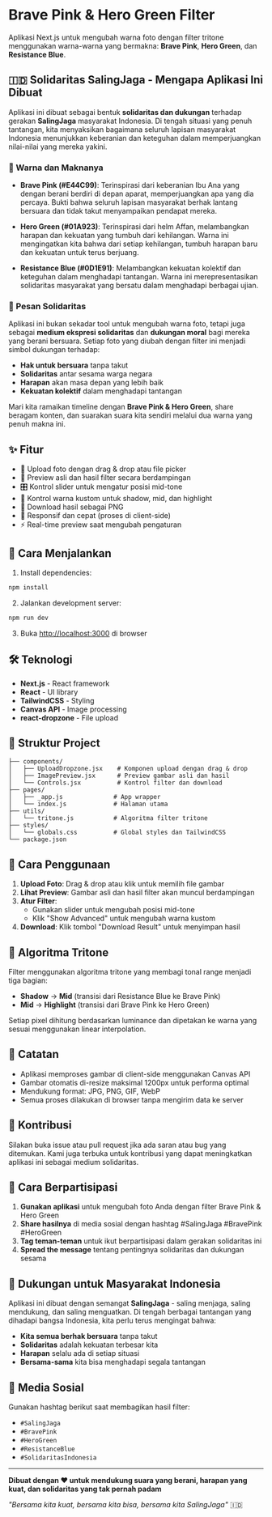 # Brave Pink & Hero Green Filter

Aplikasi Next.js untuk mengubah warna foto dengan filter tritone menggunakan warna-warna yang bermakna: **Brave Pink**, **Hero Green**, dan **Resistance Blue**.

## 🇮🇩 Solidaritas SalingJaga - Mengapa Aplikasi Ini Dibuat

Aplikasi ini dibuat sebagai bentuk **solidaritas dan dukungan** terhadap gerakan **SalingJaga** masyarakat Indonesia. Di tengah situasi yang penuh tantangan, kita menyaksikan bagaimana seluruh lapisan masyarakat Indonesia menunjukkan keberanian dan keteguhan dalam memperjuangkan nilai-nilai yang mereka yakini.

### 🎨 Warna dan Maknanya

- **Brave Pink (#E44C99)**: Terinspirasi dari keberanian Ibu Ana yang dengan berani berdiri di depan aparat, memperjuangkan apa yang dia percaya. Bukti bahwa seluruh lapisan masyarakat berhak lantang bersuara dan tidak takut menyampaikan pendapat mereka.

- **Hero Green (#01A923)**: Terinspirasi dari helm Affan, melambangkan harapan dan kekuatan yang tumbuh dari kehilangan. Warna ini mengingatkan kita bahwa dari setiap kehilangan, tumbuh harapan baru dan kekuatan untuk terus berjuang.

- **Resistance Blue (#0D1E91)**: Melambangkan kekuatan kolektif dan keteguhan dalam menghadapi tantangan. Warna ini merepresentasikan solidaritas masyarakat yang bersatu dalam menghadapi berbagai ujian.

### 💪 Pesan Solidaritas

Aplikasi ini bukan sekadar tool untuk mengubah warna foto, tetapi juga sebagai **medium ekspresi solidaritas** dan **dukungan moral** bagi mereka yang berani bersuara. Setiap foto yang diubah dengan filter ini menjadi simbol dukungan terhadap:

- **Hak untuk bersuara** tanpa takut
- **Solidaritas** antar sesama warga negara
- **Harapan** akan masa depan yang lebih baik
- **Kekuatan kolektif** dalam menghadapi tantangan

Mari kita ramaikan timeline dengan **Brave Pink & Hero Green**, share beragam konten, dan suarakan suara kita sendiri melalui dua warna yang penuh makna ini.

## ✨ Fitur

- 📸 Upload foto dengan drag & drop atau file picker
- 🎨 Preview asli dan hasil filter secara berdampingan
- 🎛️ Kontrol slider untuk mengatur posisi mid-tone
- 🎨 Kontrol warna kustom untuk shadow, mid, dan highlight
- 💾 Download hasil sebagai PNG
- 📱 Responsif dan cepat (proses di client-side)
- ⚡ Real-time preview saat mengubah pengaturan

## 🚀 Cara Menjalankan

1. Install dependencies:
```bash
npm install
```

2. Jalankan development server:
```bash
npm run dev
```

3. Buka [http://localhost:3000](http://localhost:3000) di browser

## 🛠️ Teknologi

- **Next.js** - React framework
- **React** - UI library
- **TailwindCSS** - Styling
- **Canvas API** - Image processing
- **react-dropzone** - File upload

## 📁 Struktur Project

```
├── components/
│   ├── UploadDropzone.jsx    # Komponen upload dengan drag & drop
│   ├── ImagePreview.jsx      # Preview gambar asli dan hasil
│   └── Controls.jsx          # Kontrol filter dan download
├── pages/
│   ├── _app.js              # App wrapper
│   └── index.js             # Halaman utama
├── utils/
│   └── tritone.js           # Algoritma filter tritone
├── styles/
│   └── globals.css          # Global styles dan TailwindCSS
└── package.json
```

## 🎯 Cara Penggunaan

1. **Upload Foto**: Drag & drop atau klik untuk memilih file gambar
2. **Lihat Preview**: Gambar asli dan hasil filter akan muncul berdampingan
3. **Atur Filter**: 
   - Gunakan slider untuk mengubah posisi mid-tone
   - Klik "Show Advanced" untuk mengubah warna kustom
4. **Download**: Klik tombol "Download Result" untuk menyimpan hasil

## 🔧 Algoritma Tritone

Filter menggunakan algoritma tritone yang membagi tonal range menjadi tiga bagian:
- **Shadow** → **Mid** (transisi dari Resistance Blue ke Brave Pink)
- **Mid** → **Highlight** (transisi dari Brave Pink ke Hero Green)

Setiap pixel dihitung berdasarkan luminance dan dipetakan ke warna yang sesuai menggunakan linear interpolation.

## 📝 Catatan

- Aplikasi memproses gambar di client-side menggunakan Canvas API
- Gambar otomatis di-resize maksimal 1200px untuk performa optimal
- Mendukung format: JPG, PNG, GIF, WebP
- Semua proses dilakukan di browser tanpa mengirim data ke server

## 🤝 Kontribusi

Silakan buka issue atau pull request jika ada saran atau bug yang ditemukan. Kami juga terbuka untuk kontribusi yang dapat meningkatkan aplikasi ini sebagai medium solidaritas.

## 📢 Cara Berpartisipasi

1. **Gunakan aplikasi** untuk mengubah foto Anda dengan filter Brave Pink & Hero Green
2. **Share hasilnya** di media sosial dengan hashtag #SalingJaga #BravePink #HeroGreen
3. **Tag teman-teman** untuk ikut berpartisipasi dalam gerakan solidaritas ini
4. **Spread the message** tentang pentingnya solidaritas dan dukungan sesama

## 🌟 Dukungan untuk Masyarakat Indonesia

Aplikasi ini dibuat dengan semangat **SalingJaga** - saling menjaga, saling mendukung, dan saling menguatkan. Di tengah berbagai tantangan yang dihadapi bangsa Indonesia, kita perlu terus mengingat bahwa:

- **Kita semua berhak bersuara** tanpa takut
- **Solidaritas** adalah kekuatan terbesar kita
- **Harapan** selalu ada di setiap situasi
- **Bersama-sama** kita bisa menghadapi segala tantangan

## 📱 Media Sosial

Gunakan hashtag berikut saat membagikan hasil filter:
- `#SalingJaga`
- `#BravePink`
- `#HeroGreen`
- `#ResistanceBlue`
- `#SolidaritasIndonesia`

---

**Dibuat dengan ❤️ untuk mendukung suara yang berani, harapan yang kuat, dan solidaritas yang tak pernah padam**

*"Bersama kita kuat, bersama kita bisa, bersama kita SalingJaga"* 🇮🇩
